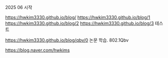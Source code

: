 2025 06 시작

https://hwkim3330.github.io/blog/
https://hwkim3330.github.io/blog/1
https://hwkim3330.github.io/blog/2
https://hwkim3330.github.io/blog/3
테스트


https://hwkim3330.github.io/blog/qbv/0
논문 학습. 802.1Qbv




https://blog.naver.com/hwkims
